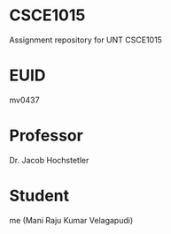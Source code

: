 # CSCE1015
Assignment repository for UNT CSCE1015
# EUID
mv0437
# Professor
 Dr. Jacob Hochstetler
 # Student
 me (Mani Raju Kumar Velagapudi)
